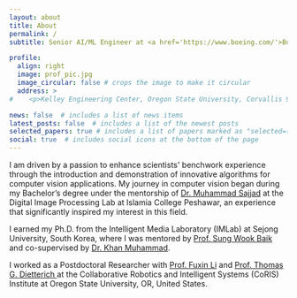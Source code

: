 ```yaml
---
layout: about
title: About
permalink: /
subtitle: Senior AI/ML Engineer at <a href='https://www.boeing.com/'>Boeing Research & Technology Software</a>, Seattle, WA, USA

profile:
  align: right
  image: prof_pic.jpg
  image_circular: false # crops the image to make it circular
  address: >
#    <p>Kelley Engineering Center, Oregon State University, Corvallis 97331, Oregon USA</p>

news: false  # includes a list of news items
latest_posts: false  # includes a list of the newest posts
selected_papers: true # includes a list of papers marked as "selected={true}"
social: true  # includes social icons at the bottom of the page
---
```



I am driven by a passion to enhance scientists' benchwork experience through the introduction and demonstration of innovative algorithms for computer vision applications. My journey in computer vision began during my Bachelor’s degree under the mentorship of [Dr. Muhammad Sajjad](https://scholar.google.com.pk/citations?user=E4-dElIAAAAJ&hl=en) at the Digital Image Processing Lab at Islamia College Peshawar, an experience that significantly inspired my interest in this field.

I earned my Ph.D. from the Intelligent Media Laboratory (IMLab) at Sejong University, South Korea, where I was mentored by [Prof. Sung Wook Baik](https://scholar.google.com.pk/citations?user=9tXoIf0AAAAJ&hl=en&authuser=1) and co-supervised by [Dr. Khan Muhammad](https://scholar.google.com.pk/citations?user=k5oUZyQAAAAJ&hl).

I worked as a Postdoctoral Researcher with [Prof. Fuxin Li](https://scholar.google.com/citations?user=snDpfA0AAAAJ&hl=en) and [Prof. Thomas G. Dietterich ](https://en.wikipedia.org/wiki/Thomas_G._Dietterich) at the Collaborative Robotics and Intelligent Systems (CoRIS) Institute at Oregon State University, OR, United States.





